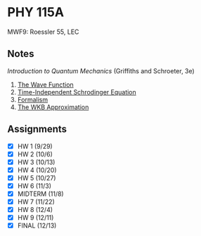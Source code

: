 # PHY 115A
MWF9: Roessler 55, LEC
## Notes
*Introduction to Quantum Mechanics* (Griffiths and Schroeter, 3e)
1. [The Wave Function](../notes/wave-function.md)
2. [Time-Independent Schrodinger Equation](../notes/time-independent-schrodinger-equation.md)
3. [Formalism](../notes/formalism.md)
4. [The WKB Approximation](../notes/wkb-approximation.md)
## Assignments
- [x] HW 1 (9/29)
- [x] HW 2 (10/6)
- [x] HW 3 (10/13)
- [x] HW 4 (10/20)
- [x] HW 5 (10/27)
- [x] HW 6 (11/3)
- [x] MIDTERM (11/8)
- [x] HW 7 (11/22)
- [x] HW 8 (12/4)
- [x] HW 9 (12/11)
- [x] FINAL (12/13)